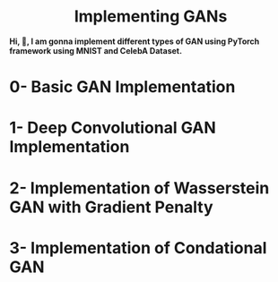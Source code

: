 <h1 align='center'>Implementing GANs</h1>

**Hi, 👋, I am gonna implement different types of GAN using PyTorch framework using MNIST and CelebA Dataset.**


# 0- Basic GAN Implementation 

# 1- Deep Convolutional GAN Implementation 

# 2- Implementation of Wasserstein GAN with Gradient Penalty

# 3- Implementation of Condational GAN
